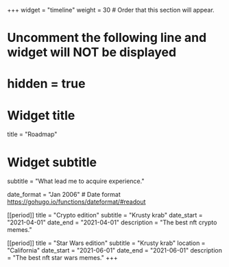 +++
widget = "timeline"
weight = 30  # Order that this section will appear.

# Uncomment the following line and widget will NOT be displayed
# hidden = true

# Widget title
title = "Roadmap"
# Widget subtitle
subtitle = "What lead me to acquire experience."

date_format = "Jan 2006" # Date format https://gohugo.io/functions/dateformat/#readout

[[period]]
  title = "Crypto edition"
  subtitle = "Krusty krab"
  date_start = "2021-04-01"
  date_end = "2021-04-01"
  description = "The best nft crypto memes."

[[period]]
  title = "Star Wars edition"
  subtitle = "Krusty krab"
  location = "California"
  date_start = "2021-06-01"
  date_end = "2021-06-01"
  description = "The best nft star wars memes."
+++
